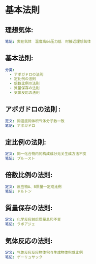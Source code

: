 # 基本法則

## 理想気体:

```yaml
笔记: 実在気体　温度高&&压力低　时接近理想気体

```

## 基本法則:

```yaml
分类:
  - アボガドロの法則
  - 定比例の法則
  - 倍数比例の法則
  - 質量保存の法則
  - 気体反応の法則

```

## アボガドロの法則 :

```yaml
定义: 同温度同体积气体分子数一致
笔记: アボガドロ

```

## 定比例の法則:

```yaml
定义: 同一化合物内的构成成分无关生成方法不变
笔记: プルースト

```

## 倍数比例の法則:

```yaml
定义: 反应物A、B质量一定成比例
笔记: ドルトン

```

## 質量保存の法則:

```yaml
定义: 化学反应前后质量总和不变
笔记: ラボアジェ

```

## 気体反応の法則:

```yaml
定义: 气体反应反应物体积与生成物体积成比例
笔记: ゲーリュサック
```